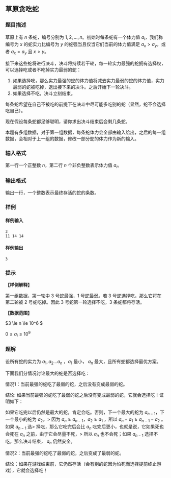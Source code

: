## 草原贪吃蛇

### 题目描述

草原上有 $n$ 条蛇，编号分别为 $1, 2, \ldots , n$。初始时每条蛇有一个体力值 $a_i$，我们称编号为 $x$ 的蛇实力比编号为 $y$ 的蛇强当且仅当它们当前的体力值满足 $a_x > a_y$，或者 $a_x = a_y$ 且 $x > y$。

接下来这些蛇将进行决斗，决斗将持续若干轮，每一轮实力最强的蛇拥有选择权，可以选择吃或者不吃掉实力最弱的蛇：

1. 如果选择吃，那么实力最强的蛇的体力值将减去实力最弱的蛇的体力值，实力最弱的蛇被吃掉，退出接下来的决斗。之后开始下一轮决斗。
2. 如果选择不吃，决斗立刻结束。

每条蛇希望在自己不被吃的前提下在决斗中尽可能多吃别的蛇（显然，蛇不会选择吃自己）。

现在假设每条蛇都足够聪明，请你求出决斗结束后会剩几条蛇。

本题有多组数据，对于第一组数据，每条蛇体力会全部由输入给出，之后的每一组数据，会相对于上一组的数据，修改一部分蛇的体力作为新的输入。

### 输入格式
  
第一行一个正整数 $n$，第二行 $n$ 个非负整数表示体力值 $a_i$。  

### 输出格式

输出一行，一个整数表示最终存活的蛇的条数。

### 样例

#### 样例输入

```
3
11 14 14
```

#### 样例输出

```
3
```

### 提示

**【样例解释】**

第一组数据，第一轮中 $3$ 号蛇最强，$1$ 号蛇最弱。若 $3$ 号蛇选择吃，那么它将在第二轮被 $2$ 号蛇吃掉。因此 $3$ 号蛇第一轮选择不吃，$3$ 条蛇都将存活。

**【数据范围】**

$3 \le n \le 10^6 $

$0 \le a_i \le 10^9$


### 题解

设所有蛇的实力为 $a_1,a_2\dots a_n$ ，$a_1$ 最小， $a_n$ 最大，且所有蛇都选择最优方案。

下面我们分情况讨论最大的蛇是否选择吃：

情况1：当前最强的蛇吃了最弱的蛇，之后没有变成最弱的蛇。

结论: 如果当前最强的蛇吃了最弱的蛇之后没有变成最弱的蛇，它就会选择吃！证明如下：


如果它吃完以后仍然是最大的蛇，肯定会吃。否则，下一个最大的蛇为 $a_{n-1}$，下一个最小的蛇为 $a_2$。> 因为 $a_n\geq a_{n-1}$，$a_2\geq a_1$ ，所以 $a_n-a_1\geq a_{n-1}-a_2$ 。如果 $a_{n-1}$ 选> 择吃，那么它吃完后会比 $a_n$ 吃完后更小，也就是说，它如果死也会死在 $a_n$ 之前，由于它会尽量不死，> 所以 $a_n$ 也不会死；如果 $a_{n-1}$ 选择不吃，那么决斗结束， $a_n$ 仍然安全。

情况2：当前最强的蛇吃了最弱的蛇，之后变成了最弱的蛇。

结论：如果在游戏结束前，它仍然存活（会有别的蛇因为怕死而选择提前终止游戏），它就会选择吃！
